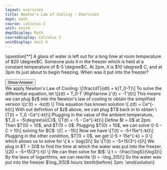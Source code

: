```yaml
---
layout: exercises
title: Newton's Law of Cooling - Exercises
dept: math
course: calculus-I
unit: unit4
deptDisplay: Math
courseDisplay: Calculus I
unitDisplay: Unit 4
---
```

\question[$**$] A glass of water is left out for a long time at room temperature of $20 \degree$C. Someone puts it in the freezer which is held at a constant temperature of $-5 \degree$C. At 2pm, it is $10 \degree$ C, and at 3pm its just about to begin freezing. When was it put into the freezer?

<div class="answerBox">
<button onclick="myFunction('answer1')" class="answerButton">Show Answer</button>
<div  id="answer1" class="answer" >
We apply Newton's Law of Cooling: 
\[\frac{dT}{dt} = k(T_0-T)\]
To solve the differential equation, let 
\[z(t) = T_0-T \Rightarrow z'(t) = -T'(t)\]
This means we can plug $z$ into the Newton's law of cooling to obtain the simplified version
\[z'(t) = -kz(t) \]
This equation has known solution 
\[ z(t) = Ce^{-kt}\]
With out definition of $z$ above, we can plug $T$ back in to obtain 
\[T(t) = T_0 -Ce^{-kt}\]
Plugging in the value of the ambient temperature, $T_0 = -5\degree\si{C}$, 
\[T(t) = -5 - Ce^{-kt}\]
Define $t = 0$ at 2pm. Then $T(0) = 10$, and $T(1) = 0$. Plugging $T(0) = 10$, we can solve 
\[-5 - C = 10\] 
solving for $C$:
\[C = -15\]
Now we have \[T(t) = -5+15e^{-kt}\]
Plugging in the other condition, $T(1) = 0$, we get 
\[-5 + 15e^{-k} = 0 \]
which allows us to solve for \[ k = \log(3)\]
So \[T(t) = -5+15(3^{-t})\]
We plug in $T = 20$ to find the time at which the water was put into the freezer. 
\[20 = -5+15(3^{-t}) \]
We can then solve for $t$:
\[ t = -\frac{\log5}{\log3}\]
By the laws of logarithms, we can rewrite
\[t = -\log_3(5)\]
So the water was put into the freezer $\log_3(5)$ hours \textit{before} 2pm.
\end{solution}
